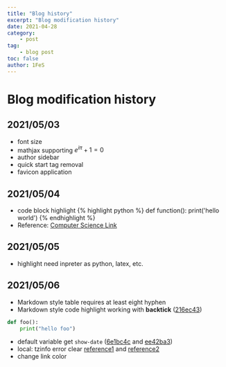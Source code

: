 ```yaml
---
title: "Blog history"
excerpt: "Blog modification history"
date: 2021-04-28
category:
    - post
tag:
    - blog post
toc: false
author: 1FeS
---
```


# Blog modification history
## 2021/05/03
- font size
- mathjax supporting
$e^{i \pi} + 1 = 0$
- author sidebar
- quick start tag removal
- favicon application
  
## 2021/05/04
- code block highlight
{% highlight python %}
def function():
    print('hello world')
{% endhighlight %}
- Reference: [Computer Science Link](https://kjaer.io/notes/)

## 2021/05/05
- highlight need inpreter as python, latex, etc.

## 2021/05/06
- Markdown style table requires at least eight hyphen
- Markdown style code highlight working with **backtick** ([216ec43](bb0ae94b3287132122ee8737a5a0badf790dd6ab))
```python
def foo():
    print("hello foo")
```
- default variable get `show-date` ([6e1bc4c](6e1bc4c1b971dfc6f01e1ee555af5690d47141e8) and [ee42ba3](ee42ba338efc2441b57f2ae80e7ce9aaa24d6bd8))
- local: tzinfo error clear [reference1](https://jennysgap.tistory.com/entry/Github-Pages-04-%ED%83%80%EC%9E%84%EC%A1%B4-%EA%B4%80%EB%A6%AC) and [reference2](https://jekyllrb.com/docs/installation/windows/)
- change link color